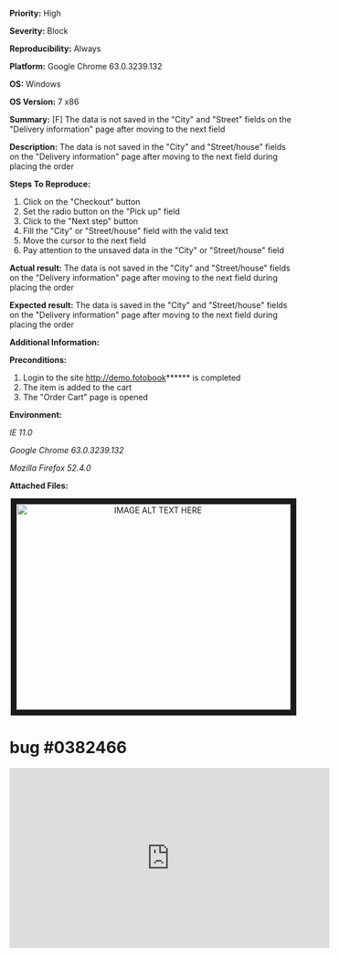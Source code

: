 **Priority:** High

**Severity:** Block

**Reproducibility:** Always

**Platform:** Google Chrome 63.0.3239.132

**OS:** Windows

**OS Version:** 7 x86

**Summary:** [F] The data is not saved in the "City" and "Street" fields on the "Delivery information" page after moving to the next field

**Description:** 	The data is not saved in the "City" and "Street/house" fields on the "Delivery information" page after moving to the next field during placing the order

**Steps To Reproduce:**

1. Click on the "Checkout" button
2. Set the radio button on the "Pick up" field
3. Click to the "Next step" button
4. Fill the "City" or "Street/house" field with the valid text
5. Move the cursor to the next field
6. Pay attention to the unsaved data in the "City" or "Street/house" field

**Actual result:** The data is not saved in the "City" and "Street/house" fields on the "Delivery information" page after moving to the next field during placing the order

**Expected result:** The data is saved in the "City" and "Street/house" fields on the "Delivery information" page after moving to the next field during placing the order

**Additional Information:**

**Preconditions:**

1. Login to the site http://demo.fotobook****** is completed
2. The item is added to the cart
3. The "Order Cart" page is opened

**Environment:**

*IE 11.0*

*Google Chrome 63.0.3239.132*

*Mozilla Firefox 52.4.0*

**Attached Files:**

<p align="center">
  <a href="https://www.youtube.com/watch?v=eA2MTAd8qpE" target="Bug video"><img src="http://img.youtube.com/vi/eA2MTAd8qpE/0.jpg" 
alt="IMAGE ALT TEXT HERE" width="480" height="360" border="10" /></a>
  
  # bug #0382466
  </p>
  
<iframe width="560" height="315" src="https://www.youtube.com/embed/eA2MTAd8qpE" frameborder="0" allow="autoplay; encrypted-media" allowfullscreen></iframe>
